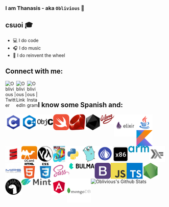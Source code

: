### I am Thanasis - aka `Oblivious` 👋

## csuoi 🎓
- 💻 I do code
- 🎧 I do music
- 🤔 I do reinvent the wheel

## Connect with me:

[<img align="left" alt="Oblivious | Twitter" width="34px" src="https://cdn.jsdelivr.net/npm/simple-icons@v3/icons/twitter.svg" />][twitter]
[<img align="left" alt="Oblivious | LinkedIn" width="34px" src="https://cdn.jsdelivr.net/npm/simple-icons@v3/icons/linkedin.svg" />][linkedin]
[<img align="left" alt="Oblivious | Instagram" width="34px" src="https://cdn.jsdelivr.net/npm/simple-icons@v3/icons/instagram.svg" />][instagram]

<br />
<br />

## I know some Spanish and:

<img align="left" height="50" src="https://github.com/Oblivious-Oblivious/Oblivious-Oblivious/blob/master/c.png" />
<img align="left" height="50" src="https://github.com/Oblivious-Oblivious/Oblivious-Oblivious/blob/master/c++.png">
<img align="left" height="50" src="https://github.com/Oblivious-Oblivious/Oblivious-Oblivious/blob/master/objective_c.png" />
<img align="left" height="50" src="https://raw.githubusercontent.com/github/explore/80688e429a7d4ef2fca1e82350fe8e3517d3494d/topics/swift/swift.png">
<img align="left" height="50" src="https://raw.githubusercontent.com/github/explore/80688e429a7d4ef2fca1e82350fe8e3517d3494d/topics/ruby/ruby.png">
<img align="left" height="50" src="https://github.com/Oblivious-Oblivious/Oblivious-Oblivious/blob/master/crystal.png" />
<img align="left" height="30" src="https://github.com/Oblivious-Oblivious/Oblivious-Oblivious/blob/master/erlang.png" />
<img align="left" height="70" src="https://raw.githubusercontent.com/github/explore/80688e429a7d4ef2fca1e82350fe8e3517d3494d/topics/elixir/elixir.png">
<img align="left" height="50" src="https://github.com/Oblivious-Oblivious/Oblivious-Oblivious/blob/master/java.png" />
<img align="left" height="50" src="https://raw.githubusercontent.com/github/explore/80688e429a7d4ef2fca1e82350fe8e3517d3494d/topics/kotlin/kotlin.png">
<img align="left" height="50" src="https://raw.githubusercontent.com/github/explore/80688e429a7d4ef2fca1e82350fe8e3517d3494d/topics/scala/scala.png">
<img align="left" height="50" src="https://raw.githubusercontent.com/github/explore/80688e429a7d4ef2fca1e82350fe8e3517d3494d/topics/ocaml/ocaml.png">
<img height="50" src="https://raw.githubusercontent.com/github/explore/80688e429a7d4ef2fca1e82350fe8e3517d3494d/topics/haskell/haskell.png">
<img align="left" height="50" src="https://raw.githubusercontent.com/github/explore/80688e429a7d4ef2fca1e82350fe8e3517d3494d/topics/lisp/lisp.png">
<img align="left" height="50" src="https://github.com/Oblivious-Oblivious/Oblivious-Oblivious/blob/master/smalltalk.jpeg" />
<img align="left" height="50" src="https://raw.githubusercontent.com/github/explore/80688e429a7d4ef2fca1e82350fe8e3517d3494d/topics/python/python.png">
<img align="left" height="50" src="https://github.com/Oblivious-Oblivious/Oblivious-Oblivious/blob/master/go.png" />
<img align="left" height="50" src="https://github.com/Oblivious-Oblivious/Oblivious-Oblivious/blob/master/perl.png" />
<img align="left" height="50" src="https://github.com/Oblivious-Oblivious/Oblivious-Oblivious/blob/master/assembly.png" />
<img align="left" height="20" src="https://github.com/Oblivious-Oblivious/Oblivious-Oblivious/blob/master/arm.png" />
<img align="left" height="50" src="https://github.com/Oblivious-Oblivious/Oblivious-Oblivious/blob/master/mips.png" />
<img align="left" height="50" src="https://raw.githubusercontent.com/github/explore/80688e429a7d4ef2fca1e82350fe8e3517d3494d/topics/html/html.png">
<img align="left" height="50" src="https://raw.githubusercontent.com/github/explore/80688e429a7d4ef2fca1e82350fe8e3517d3494d/topics/css/css.png">
<img align="left" height="50" src="https://raw.githubusercontent.com/github/explore/80688e429a7d4ef2fca1e82350fe8e3517d3494d/topics/sass/sass.png">
<img align="left" height="20" src="https://github.com/Oblivious-Oblivious/Oblivious-Oblivious/blob/master/bulma.png" />
<img align="left" height="50" src="https://raw.githubusercontent.com/github/explore/80688e429a7d4ef2fca1e82350fe8e3517d3494d/topics/bootstrap/bootstrap.png">
<img align="left" height="50" src="https://raw.githubusercontent.com/github/explore/80688e429a7d4ef2fca1e82350fe8e3517d3494d/topics/javascript/javascript.png">
<img align="left" height="50" src="https://raw.githubusercontent.com/github/explore/80688e429a7d4ef2fca1e82350fe8e3517d3494d/topics/typescript/typescript.png">
<img align="left" height="50" src="https://raw.githubusercontent.com/github/explore/80688e429a7d4ef2fca1e82350fe8e3517d3494d/topics/nodejs/nodejs.png">
<img align="left" height="50" src="https://github.com/Oblivious-Oblivious/Oblivious-Oblivious/blob/master/deno.png" />
<img align="left" height="20" src="https://github.com/Oblivious-Oblivious/Oblivious-Oblivious/blob/master/mint.png" />
<img align="left" height="50" src="https://raw.githubusercontent.com/github/explore/80688e429a7d4ef2fca1e82350fe8e3517d3494d/topics/angular/angular.png">
<img align="left" height="75" src="https://raw.githubusercontent.com/github/explore/80688e429a7d4ef2fca1e82350fe8e3517d3494d/topics/mongodb/mongodb.png">

<br />
<br />

<img align="left" alt="Oblivious's Github Stats" src="https://github-readme-stats.vercel.app/api?username=Oblivious-Oblivious&show_icons=true&hide_border=true" />

[twitter]: https://www.twitter.com/itsoblivious99
[linkedin]: https://www.linkedin.com/in/thanassis-papapostolou-593784155/
[instagram]: https://www.instagram.com/thanasis_papap/
